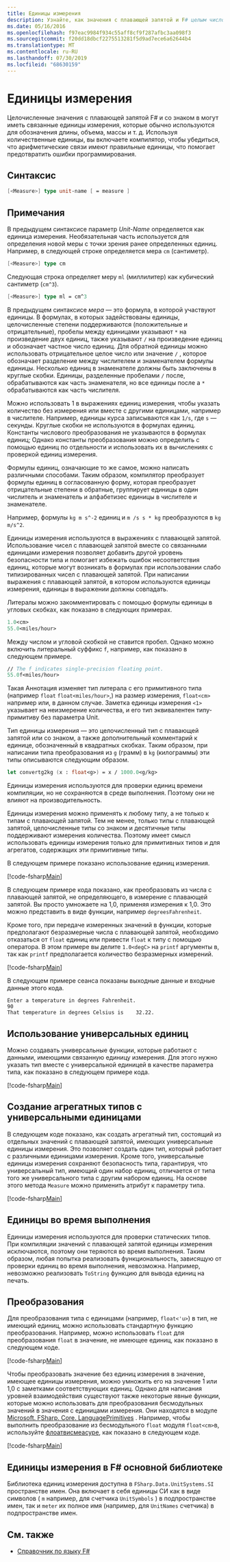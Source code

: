 ```yaml
---
title: Единицы измерения
description: Узнайте, как значения с плавающей запятой и F# целым числом со знаком в могут иметь связанные единицы измерения, которые обычно используются для обозначения длины, объема и массы.
ms.date: 05/16/2016
ms.openlocfilehash: f97eac9984f934c55aff8cf9f287afbc3aa098f3
ms.sourcegitcommit: f20dd18dbcf2275513281f5d9ad7ece6a62644b4
ms.translationtype: MT
ms.contentlocale: ru-RU
ms.lasthandoff: 07/30/2019
ms.locfileid: "68630159"
---
```

# <a name="units-of-measure"></a>Единицы измерения

Целочисленные значения с плавающей запятой F# и со знаком в могут иметь связанные единицы измерения, которые обычно используются для обозначения длины, объема, массы и т. д. Используя количественные единицы, вы включаете компилятор, чтобы убедиться, что арифметические связи имеют правильные единицы, что помогает предотвратить ошибки программирования.

## <a name="syntax"></a>Синтаксис

```fsharp
[<Measure>] type unit-name [ = measure ]
```

## <a name="remarks"></a>Примечания

В предыдущем синтаксисе параметр *Unit-Name* определяется как единица измерения. Необязательная часть используется для определения новой меры с точки зрения ранее определенных единиц. Например, в следующей строке определяется мера `cm` (сантиметр).

```fsharp
[<Measure>] type cm
```

Следующая строка определяет меру `ml` (миллилитер) как кубический сантиметр (`cm^3`).

```fsharp
[<Measure>] type ml = cm^3
```

В предыдущем синтаксисе *мера* — это формула, в которой участвуют единицы. В формулах, в которых задействованы единицы, целочисленные степени поддерживаются (положительные и отрицательные), пробелы между единицами указывают `*` на произведение двух единиц, также указывают `/` на произведение единиц и обозначает частное число единиц. Для обратной единицы можно использовать отрицательное целое число или значение `/` , которое обозначает разделение между числителем и знаменателем формулы единицы. Несколько единиц в знаменателе должны быть заключены в круглые скобки. Единицы, разделенные пробелами `/` после, обрабатываются как часть знаменателя, но все единицы после a `*` обрабатываются как часть числителя.

Можно использовать 1 в выражениях единиц измерения, чтобы указать количество без измерения или вместе с другими единицами, например в числителе. Например, единицы курса записываются как `1/s`, где `s` — секунды. Круглые скобки не используются в формулах единиц. Константы числового преобразования не указываются в формулах единиц; Однако константы преобразования можно определить с помощью единиц по отдельности и использовать их в вычислениях с проверкой единиц измерения.

Формулы единиц, означающие то же самое, можно написать различными способами. Таким образом, компилятор преобразует формулы единиц в согласованную форму, которая преобразует отрицательные степени в обратные, группирует единицы в один числитель и знаменатель и алфабетизес единицы в числителе и знаменателе.

Например, формулы `kg m s^-2` единиц и `m /s s * kg` преобразуются в `kg m/s^2`.

Единицы измерения используются в выражениях с плавающей запятой. Использование чисел с плавающей запятой вместе со связанными единицами измерения позволяет добавить другой уровень безопасности типа и помогает избежать ошибок несоответствия единиц, которые могут возникать в формулах при использовании слабо типизированных чисел с плавающей запятой. При написании выражения с плавающей запятой, в котором используются единицы измерения, единицы в выражении должны совпадать.

Литералы можно закомментировать с помощью формулы единицы в угловых скобках, как показано в следующих примерах.

```fsharp
1.0<cm>
55.0<miles/hour>
```

Между числом и угловой скобкой не ставится пробел. Однако можно включить литеральный суффикс `f`, например, как показано в следующем примере.

```fsharp
// The f indicates single-precision floating point.
55.0f<miles/hour>
```

Такая Аннотация изменяет тип литерала с его примитивного типа (например `float` `float<miles/hour>`,) на размер измерения, `float<cm>` например или, в данном случае. Заметка единицы измерения `<1>` указывает на неизмерение количества, и его тип эквивалентен типу-примитиву без параметра Unit.

Тип единицы измерения — это целочисленный тип с плавающей запятой или со знаком, а также дополнительный комментарий к единице, обозначенный в квадратных скобках. Таким образом, при написании типа преобразования из `g` (грамм) в `kg` (килограммы) эти типы описываются следующим образом.

```fsharp
let convertg2kg (x : float<g>) = x / 1000.0<g/kg>
```

Единицы измерения используются для проверки единиц времени компиляции, но не сохраняются в среде выполнения. Поэтому они не влияют на производительность.

Единицы измерения можно применять к любому типу, а не только к типам с плавающей запятой. Тем не менее, только типы с плавающей запятой, целочисленные типы со знаком и десятичные типы поддерживают измерения количества. Поэтому имеет смысл использовать единицы измерения только для примитивных типов и для агрегатов, содержащих эти примитивные типы.

В следующем примере показано использование единиц измерения.

[!code-fsharp[Main](~/samples/snippets/fsharp/lang-ref-2/snippet6901.fs)]

В следующем примере кода показано, как преобразовать из числа с плавающей запятой, не определяющего, в измерение с плавающей запятой. Вы просто умножаете на 1,0, применяя измерения к 1,0. Это можно представить в виде функции, например `degreesFahrenheit`.

Кроме того, при передаче измеренных значений в функции, которые предполагают безразмерные числа с плавающей запятой, необходимо отказаться от `float` единиц или привести `float` к типу с помощью оператора. В этом примере вы делите `1.0<degC>` на `printf` аргументы в, так как `printf` предполагается количество безразмерных измерений.

[!code-fsharp[Main](~/samples/snippets/fsharp/lang-ref-2/snippet6902.fs)]

В следующем примере сеанса показаны выходные данные и входные данные этого кода.

```
Enter a temperature in degrees Fahrenheit.
90
That temperature in degrees Celsius is    32.22.
```

## <a name="using-generic-units"></a>Использование универсальных единиц

Можно создавать универсальные функции, которые работают с данными, имеющими связанную единицу измерения. Для этого нужно указать тип вместе с универсальной единицей в качестве параметра типа, как показано в следующем примере кода.

[!code-fsharp[Main](~/samples/snippets/fsharp/lang-ref-2/snippet6903.fs)]

## <a name="creating-aggregate-types-with-generic-units"></a>Создание агрегатных типов с универсальными единицами

В следующем коде показано, как создать агрегатный тип, состоящий из отдельных значений с плавающей запятой, имеющих универсальные единицы измерения. Это позволяет создать один тип, который работает с различными единицами измерения. Кроме того, универсальные единицы измерения сохраняют безопасность типа, гарантируя, что универсальный тип, имеющий один набор единиц, отличается от типа того же универсального типа с другим набором единиц. На основе этого метода `Measure` можно применить атрибут к параметру типа.

[!code-fsharp[Main](~/samples/snippets/fsharp/lang-ref-2/snippet6904.fs)]

## <a name="units-at-runtime"></a>Единицы во время выполнения

Единицы измерения используются для проверки статических типов. При компиляции значений с плавающей запятой единицы измерения исключаются, поэтому они теряются во время выполнения. Таким образом, любая попытка реализовать функциональность, зависящую от проверки единиц во время выполнения, невозможна. Например, невозможно реализовать `ToString` функцию для вывода единиц на печать.

## <a name="conversions"></a>Преобразования

Для преобразования типа с единицами (например, `float<'u>`) в тип, не имеющий единиц, можно использовать стандартную функцию преобразования. Например, можно использовать `float` для преобразования `float` в значение, не имеющее единиц, как показано в следующем коде.

[!code-fsharp[Main](~/samples/snippets/fsharp/lang-ref-2/snippet6905.fs)]

Чтобы преобразовать значение без единиц измерения в значение, имеющее единицы измерения, можно умножить его на значение 1 или 1,0 с заметками соответствующих единиц. Однако для написания уровней взаимодействия существуют также некоторые явные функции, которые можно использовать для преобразования бесмодульных значений в значения с единицами измерения. Они находятся в модуле [Microsoft. FSharp. Core. LanguagePrimitives](https://msdn.microsoft.com/library/69d08ac5-5d51-4c20-bf1e-850fd312ece3) . Например, чтобы выполнить преобразование из бесмодульного `float` модуля `float<cm>`в, используйте [флоатвисмеасуре](https://msdn.microsoft.com/library/69520bc7-d67b-46b8-9004-7cac9646b8d9), как показано в следующем коде.

[!code-fsharp[Main](~/samples/snippets/fsharp/lang-ref-2/snippet6906.fs)]

## <a name="units-of-measure-in-the-f-core-library"></a>Единицы измерения в F# основной библиотеке

Библиотека единиц измерения доступна в `FSharp.Data.UnitSystems.SI` пространстве имен. Она включает в себя единицы СИ как в виде символов ( `m` например, для счетчика `UnitSymbols` ) в подпространстве имен, так и `meter` их полное имя (например, для `UnitNames` счетчика) в подпространстве имен.

## <a name="see-also"></a>См. также

- [Справочник по языку F#](index.md)
